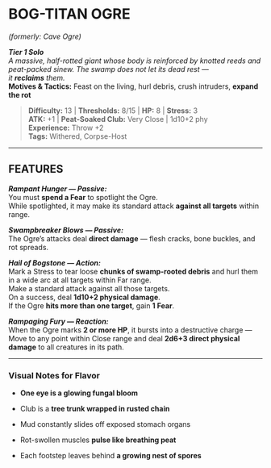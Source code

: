 # BOG-TITAN OGRE

_(formerly: Cave Ogre)_

_**Tier 1 Solo**_  
_A massive, half-rotted giant whose body is reinforced by knotted reeds and peat-packed sinew. The swamp does not let its dead rest — it **reclaims** them._  
**Motives & Tactics:** Feast on the living, hurl debris, crush intruders, **expand the rot**

> **Difficulty:** 13 | **Thresholds:** 8/15 | **HP:** 8 | **Stress:** 3  
> **ATK:** +1 | **Peat-Soaked Club:** Very Close | 1d10+2 phy  
> **Experience:** Throw +2  
> **Tags:** Withered, Corpse-Host

---

## FEATURES

_**Rampant Hunger — Passive:**_  
You must **spend a Fear** to spotlight the Ogre.  
While spotlighted, it may make its standard attack **against all targets** within range.

_**Swampbreaker Blows — Passive:**_  
The Ogre’s attacks deal **direct damage** — flesh cracks, bone buckles, and rot spreads.

_**Hail of Bogstone — Action:**_  
Mark a Stress to tear loose **chunks of swamp-rooted debris** and hurl them in a wide arc at all targets within Far range.  
Make a standard attack against all those targets.  
On a success, deal **1d10+2 physical damage**.  
If the Ogre **hits more than one target**, gain **1 Fear**.

_**Rampaging Fury — Reaction:**_  
When the Ogre marks **2 or more HP**, it bursts into a destructive charge —  
Move to any point within Close range and deal **2d6+3 direct physical damage** to all creatures in its path.

---

### Visual Notes for Flavor

- **One eye is a glowing fungal bloom**
    
- Club is a **tree trunk wrapped in rusted chain**
    
- Mud constantly slides off exposed stomach organs
    
- Rot-swollen muscles **pulse like breathing peat**
    
- Each footstep leaves behind **a growing nest of spores**